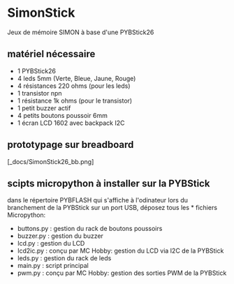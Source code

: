 # SimonStick
Jeux de mémoire SIMON à base d'une PYBStick26

## matériel nécessaire
* 1 PYBStick26
* 4 leds 5mm (Verte, Bleue, Jaune, Rouge)
* 4 résistances 220 ohms (pour les leds)
* 1 transistor npn
* 1 résistance 1k ohms (pour le transistor)
* 1 petit buzzer actif
* 4 petits boutons poussoir 6mm
* 1 écran LCD 1602 avec backpack I2C

## prototypage sur breadboard

[_docs/SimonStick26_bb.png]

## scipts micropython à installer sur la PYBStick
dans le répertoire PYBFLASH qui s'affiche à l'odinateur lors du branchement de la PYBStick sur un port USB, déposez tous les * fichiers Micropython:
* buttons.py : gestion du rack de boutons poussoirs
* buzzer.py  : gestion du buzzer
* lcd.py     : gestion du LCD
* lcd2ic.py  : conçu par MC Hobby: gestion du LCD via I2C de la PYBStick
* leds.py    : gestion du rack de leds
* main.py    : script principal 
* pwm.py     : conçu par MC Hobby: gestion des sorties PWM de la PYBStick
